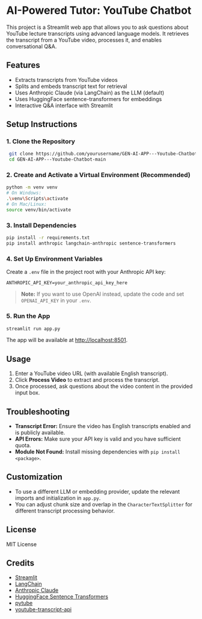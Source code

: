 # AI-Powered Tutor: YouTube Chatbot

This project is a Streamlit web app that allows you to ask questions about YouTube lecture transcripts using advanced language models. It retrieves the transcript from a YouTube video, processes it, and enables conversational Q&A.

## Features
- Extracts transcripts from YouTube videos
- Splits and embeds transcript text for retrieval
- Uses Anthropic Claude (via LangChain) as the LLM (default)
- Uses HuggingFace sentence-transformers for embeddings
- Interactive Q&A interface with Streamlit

## Setup Instructions

### 1. Clone the Repository
```bash
 git clone https://github.com/yourusername/GEN-AI-APP---Youtube-Chatbot-main.git
 cd GEN-AI-APP---Youtube-Chatbot-main
```

### 2. Create and Activate a Virtual Environment (Recommended)
```bash
python -m venv venv
# On Windows:
.\venv\Scripts\activate
# On Mac/Linux:
source venv/bin/activate
```

### 3. Install Dependencies
```bash
pip install -r requirements.txt
pip install anthropic langchain-anthropic sentence-transformers
```

### 4. Set Up Environment Variables
Create a `.env` file in the project root with your Anthropic API key:
```
ANTHROPIC_API_KEY=your_anthropic_api_key_here
```

> **Note:** If you want to use OpenAI instead, update the code and set `OPENAI_API_KEY` in your `.env`.

### 5. Run the App
```bash
streamlit run app.py
```

The app will be available at [http://localhost:8501](http://localhost:8501).

## Usage
1. Enter a YouTube video URL (with available English transcript).
2. Click **Process Video** to extract and process the transcript.
3. Once processed, ask questions about the video content in the provided input box.

## Troubleshooting
- **Transcript Error:** Ensure the video has English transcripts enabled and is publicly available.
- **API Errors:** Make sure your API key is valid and you have sufficient quota.
- **Module Not Found:** Install missing dependencies with `pip install <package>`.

## Customization
- To use a different LLM or embedding provider, update the relevant imports and initialization in `app.py`.
- You can adjust chunk size and overlap in the `CharacterTextSplitter` for different transcript processing behavior.

## License
MIT License

## Credits
- [Streamlit](https://streamlit.io/)
- [LangChain](https://github.com/langchain-ai/langchain)
- [Anthropic Claude](https://www.anthropic.com/)
- [HuggingFace Sentence Transformers](https://www.sbert.net/)
- [pytube](https://github.com/pytube/pytube)
- [youtube-transcript-api](https://github.com/jdepoix/youtube-transcript-api)
